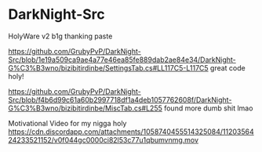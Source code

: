 # DarkNight-Src
 HolyWare v2 b1g thanking paste

 
 https://github.com/GrubyPvP/DarkNight-Src/blob/1e19a509ca9ae4a77e46ea85fe889dab2ae84e34/DarkNight-G%C3%B3wno/bizibitirdinbe/SettingsTab.cs#LL117C5-L117C5 great code holy!

 https://github.com/GrubyPvP/DarkNight-Src/blob/f4b6d99c61a60b2997718df1a4deb1057762608f/DarkNight-G%C3%B3wno/bizibitirdinbe/MiscTab.cs#L255 found more dumb shit lmao

 Motivational Video for my nigga holy https://cdn.discordapp.com/attachments/1058740455514325084/1120356424233521152/v0f044gc0000ci82l53c77u1qbumvnmg.mov
